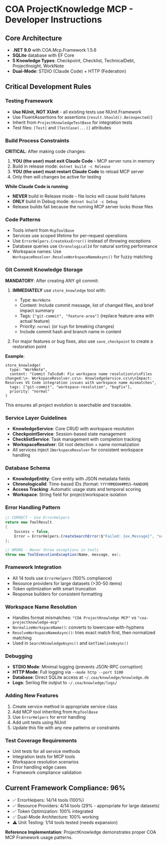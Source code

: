 # COA ProjectKnowledge MCP - Developer Instructions

## Core Architecture
- **.NET 9.0** with COA.Mcp.Framework 1.5.6  
- **SQLite** database with EF Core
- **5 Knowledge Types**: Checkpoint, Checklist, TechnicalDebt, ProjectInsight, WorkNote
- **Dual-Mode**: STDIO (Claude Code) + HTTP (Federation)

## Critical Development Rules

### Testing Framework
- **Use NUnit, NOT XUnit** - all existing tests use NUnit.Framework
- Use FluentAssertions for assertions (`result.Should().Be(expected)`)
- Inherit from `ProjectKnowledgeTestBase` for integration tests
- Test files: `[Test]` and `[TestCase(...)]` attributes

### Build Process Constraints
**CRITICAL**: After making code changes:
1. **YOU (the user) must exit Claude Code** - MCP server runs in memory
2. Build in release mode: `dotnet build -c Release`  
3. **YOU (the user) must restart Claude Code** to reload MCP server
4. Only then will changes be active for testing

**While Claude Code is running**:
- **NEVER** build in Release mode - file locks will cause build failures
- **ONLY** build in Debug mode: `dotnet build -c Debug`  
- Release builds fail because the running MCP server locks those files

### Code Patterns
- Tools inherit from `McpToolBase` 
- Services use scoped lifetime for per-request operations
- Use `ErrorHelpers.CreateXxxError()` instead of throwing exceptions
- Database queries use `ChronologicalId` for natural sorting performance
- Workspace names: Use `WorkspaceResolver.ResolveWorkspaceNameAsync()` for fuzzy matching

### Git Commit Knowledge Storage
**MANDATORY**: After creating ANY git commit:
1. **IMMEDIATELY** use `store_knowledge` tool with:
   - Type: `WorkNote` 
   - Content: Include commit message, list of changed files, and brief impact summary
   - Tags: `["git-commit", "feature-area"]` (replace feature-area with actual feature)
   - Priority: `normal` (or `high` for breaking changes)
   - Include commit hash and branch name in content

2. For major features or bug fixes, also use `save_checkpoint` to create a restoration point

**Example**:
```
store_knowledge(
  type: "WorkNote",
  content: "Commit 7a5cda0: Fix workspace name resolution\n\nFiles changed:\n- WorkspaceResolver.cs\n- KnowledgeService.cs\n\nImpact: Resolves VS Code integration issues with workspace name mismatches",
  tags: ["git-commit", "workspace-resolution", "bugfix"],
  priority: "normal"
)
```

This ensures all project evolution is searchable and traceable.

### Service Layer Guidelines
- **KnowledgeService**: Core CRUD with workspace resolution
- **CheckpointService**: Session-based state management  
- **ChecklistService**: Task management with completion tracking
- **WorkspaceResolver**: Git root detection + name normalization
- All services inject `IWorkspaceResolver` for consistent workspace handling

### Database Schema
- **KnowledgeEntity**: Core entity with JSON metadata fields
- **ChronologicalId**: Time-based IDs (format: `YYYYMMDDHHMMSS-RANDOM`)
- **Access Tracking**: Automatic usage stats and temporal scoring
- **Workspace**: String field for project/workspace isolation

### Error Handling Pattern
```csharp
// CORRECT - Use ErrorHelpers
return new ToolResult
{
    Success = false,
    Error = ErrorHelpers.CreateSearchError($"Failed: {ex.Message}", "search")
};

// WRONG - Never throw exceptions in tools
throw new ToolExecutionException(Name, message, ex);
```

### Framework Integration
- All 14 tools use `ErrorHelpers` (100% compliance)
- Resource providers for large datasets (>30-50 items)
- Token optimization with smart truncation
- Response builders for consistent formatting

### Workspace Name Resolution
- Handles format mismatches: `"COA ProjectKnowledge MCP"` vs `"coa-projectknowledge-mcp"`
- `NormalizeWorkspaceName()`: converts to lowercase-with-hyphens
- `ResolveWorkspaceNameAsync()`: tries exact match first, then normalized matching
- Used in `SearchKnowledgeAsync()` and `GetTimelineAsync()`

### Debugging
- **STDIO Mode**: Minimal logging (prevents JSON-RPC corruption)
- **HTTP Mode**: Full logging via `--mode http --port 5100`  
- **Database**: Direct SQLite access at `~/.coa/knowledge/knowledge.db`
- **Logs**: Serilog file output to `~/.coa/knowledge/logs/`

### Adding New Features
1. Create service method in appropriate service class
2. Add MCP tool inheriting from `McpToolBase`
3. Use `ErrorHelpers` for error handling
4. Add unit tests using NUnit
5. Update this file with any new patterns or constraints

### Test Coverage Requirements  
- Unit tests for all service methods
- Integration tests for MCP tools
- Workspace resolution scenarios
- Error handling edge cases
- Framework compliance validation

## Current Framework Compliance: 96%
- ✅ ErrorHelpers: 14/14 tools (100%)
- ✅ Resource Providers: 4/14 tools (29% - appropriate for large datasets)
- ✅ Token Optimization: 100% integrated
- ✅ Dual-Mode Architecture: 100% working
- ⚠️ Unit Testing: 1/14 tools tested (needs expansion)

**Reference Implementation**: ProjectKnowledge demonstrates proper COA MCP Framework usage patterns.